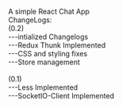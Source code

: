 A simple React Chat App <br/>
ChangeLogs: <br/>
(0.2) <br/>
---intialized Changelogs <br/>
---Redux Thunk Implemented <br/>
---CSS and styling fixes <br/>
---Store management <br/><br/>
(0.1) <br/> 
---Less Implemented <br/>
---SocketIO-Client Implemented <br/>

